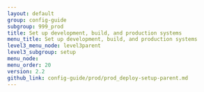 ```yaml
---
layout: default
group: config-guide
subgroup: 999_prod
title: Set up development, build, and production systems
menu_title: Set up development, build, and production systems
level3_menu_node: level3parent
level3_subgroup: setup
menu_node:
menu_order: 20
version: 2.2
github_link: config-guide/prod/prod_deploy-setup-parent.md
---
```




